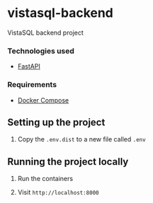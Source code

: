 # vistasql-backend
VistaSQL backend project

### Technologies used

- [FastAPI](https://fastapi.tiangolo.com/)


### Requirements
- [Docker Compose](https://docs.docker.com/compose/install/) 

## Setting up the project

1. Copy the `.env.dist` to a new file called `.env`

## Running the project locally

1. Run the containers

2. Visit `http://localhost:8000`